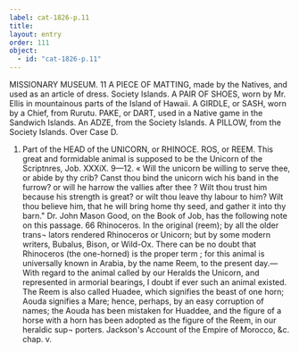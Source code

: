 ```yaml
---
label: cat-1826-p.11
title: 
layout: entry
order: 111
object:
  - id: "cat-1826-p.11"
---
```


MISSIONARY MUSEUM.
11
A PIECE OF MATTING, made by the Natives, and used
as an article of dress. Society Islands.
A PAIR OF SHOES, worn by Mr. Ellis in mountainous
parts of the Island of Hawaii.
A GIRDLE, or SASH, worn by a Chief, from Rurutu.
PAKE, or DART, used in a Native game in the Sandwich
Islands.
An ADZE, from the Society Islands.
A PILLOW, from the Society Islands.
Over Case D.
1. Part of the HEAD of the UNICORN, or RHINOCE.
ROS, or REEM. This great and formidable animal
is supposed to be the Unicorn of the Scriptnres, Job.
XXXiX. 9—12.
« Will the unicorn be willing to serve thee, or abide by thy crib?
Canst thou bind the unicorn wich his band in the furrow? or will he
harrow the vallies after thee ? Wilt thou trust him because his strength
is great? or wilt thou leave thy labour to him? Wilt thou believe him,
that he will bring home thy seed, and gather it into thy barn."
Dr. John Mason Good, on the Book of Job, has the following note on this
passage.
66
Rhinoceros. In the original (reem); by all the older trans¬
lators rendered Rhinoceros or Unicorn; but by some modern writers, Bubalus,
Bison, or Wild-Ox. There can be no doubt that Rhinoceros (the one-horned)
is the proper term ; for this animal is universally known in Arabia, by the name
Reem, to the present day.— With regard to the animal called by our Heralds
the Unicorn, and represented in armorial bearings, I doubt if ever such an
animal existed. The Reem is also called Huadee, which signifies the beast of
one horn; Aouda signifies a Mare; hence, perhaps, by an easy corruption of
names; the Aouda has been mistaken for Huaddee, and the figure of a horse
with a horn has been adopted as the figure of the Reem, in our heraldic sup¬
porters.
Jackson's Account of the Empire of Morocco, &c. chap. v.
